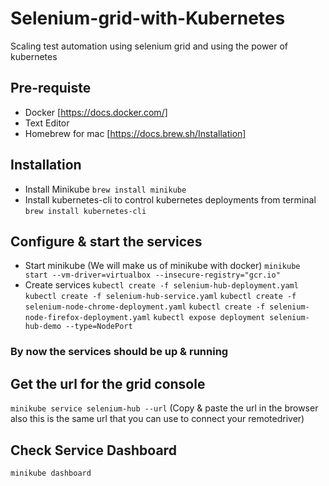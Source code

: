 # Selenium-grid-with-Kubernetes
Scaling test automation using selenium grid and using the power of kubernetes

## Pre-requiste
- Docker [https://docs.docker.com/]
- Text Editor
- Homebrew for mac [https://docs.brew.sh/Installation]

## Installation
- Install Minikube
```brew install minikube```
- Install kubernetes-cli to control kubernetes deployments from terminal
  ```brew install kubernetes-cli```

## Configure & start the services
- Start minikube (We will make us of minikube with docker)
  ```minikube start --vm-driver=virtualbox --insecure-registry="gcr.io"```
- Create services
  ```kubectl create -f selenium-hub-deployment.yaml```
  ```kubectl create -f selenium-hub-service.yaml```
  ```kubectl create -f selenium-node-chrome-deployment.yaml```
  ```kubectl create -f selenium-node-firefox-deployment.yaml```
  ```kubectl expose deployment selenium-hub-demo --type=NodePort```
### By now the services should be up & running

## Get the url for the grid console
```minikube service selenium-hub --url```
(Copy & paste the url in the browser also this is the same url that you can use to connect your remotedriver)
  
## Check Service Dashboard
```minikube dashboard```




